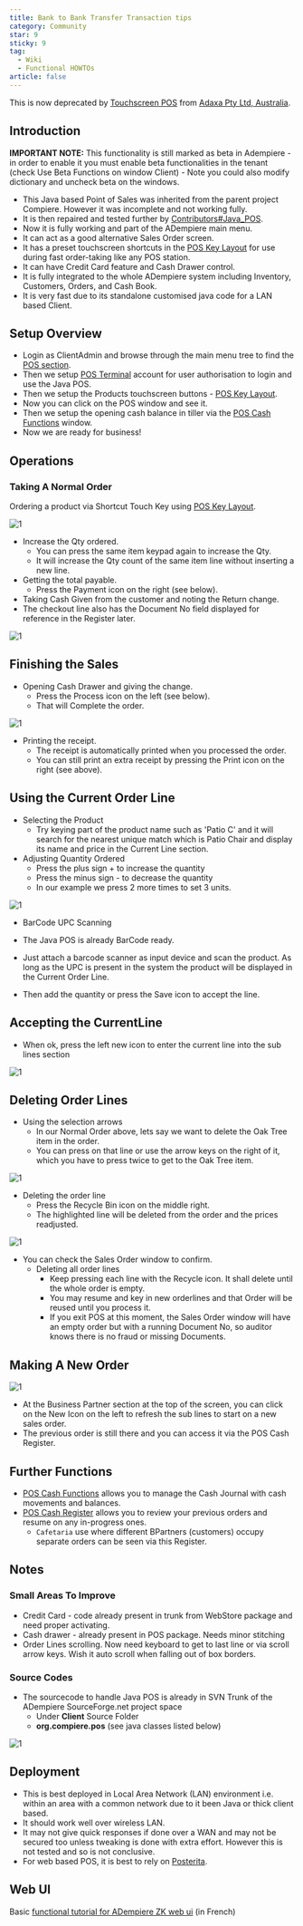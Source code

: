```yaml
---
title: Bank to Bank Transfer Transaction tips
category: Community
star: 9
sticky: 9
tag:
  - Wiki
  - Functional HOWTOs
article: false
---
```


This is now deprecated by [Touchscreen POS](a) from [Adaxa Pty Ltd, Australia](http://www.adaxa.com.au/).

## Introduction

**IMPORTANT NOTE:** This functionality is still marked as beta in Adempiere - in order to enable it you must enable beta functionalities in the tenant (check Use Beta Functions on window Client) - Note you could also modify dictionary and uncheck beta on the windows.

- This Java based Point of Sales was inherited from the parent project Compiere. However it was incomplete and not working fully.
- It is then repaired and tested further by [Contributors#Java_POS](a).
- Now it is fully working and part of the ADempiere main menu.
- It can act as a good alternative Sales Order screen.
- It has a preset touchscreen shortcuts in the [POS Key Layout](a) for use during fast order-taking like any POS station.
- It can have Credit Card feature and Cash Drawer control.
- It is fully integrated to the whole ADempiere system including Inventory, Customers, Orders, and Cash Book.
- It is very fast due to its standalone customised java code for a LAN based Client.

## Setup Overview

- Login as ClientAdmin and browse through the main menu tree to find the [POS section](a).
- Then we setup [POS Terminal](a) account for user authorisation to login and use the Java POS.
- Then we setup the Products touchscreen buttons - [POS Key Layout](a).
- Now you can click on the POS window and see it.
- Then we setup the opening cash balance in tiller via the [POS Cash Functions](a) window.
- Now we are ready for business!

## Operations

### Taking A Normal Order

Ordering a product via Shortcut Touch Key using [POS Key Layout](a).

![1](/assets/img/community/functional-howtos/POSOrderLine.png)

- Increase the Qty ordered.
  - You can press the same item keypad again to increase the Qty.
  - It will increase the Qty count of the same item line without inserting a new line.
- Getting the total payable.
  - Press the Payment icon on the right (see below).
- Taking Cash Given from the customer and noting the Return change.
- The checkout line also has the Document No field displayed for reference in the Register later.

![1](/assets/img/community/functional-howtos/ProcessPOS.png)

## Finishing the Sales

- Opening Cash Drawer and giving the change.
  - Press the Process icon on the left (see below).
  - That will Complete the order.

![1](/assets/img/community/functional-howtos/POSButtons.png)

- Printing the receipt.
  - The receipt is automatically printed when you processed the order.
  - You can still print an extra receipt by pressing the Print icon on the right (see above).

## Using the Current Order Line

- Selecting the Product
  - Try keying part of the product name such as 'Patio C' and it will search for the nearest unique match which is Patio Chair and display its name and price in the Current Line section.
- Adjusting Quantity Ordered
  - Press the plus sign + to increase the quantity
  - Press the minus sign - to decrease the quantity
  - In our example we press 2 more times to set 3 units.

![1](/assets/img/community/functional-howtos/POSCurrentLine.png)

- BarCode UPC Scanning

- The Java POS is already BarCode ready.
- Just attach a barcode scanner as input device and scan the product. As long as the UPC is present in the system the product will be displayed in the Current Order Line.
- Then add the quantity or press the Save icon to accept the line.

## Accepting the CurrentLine

- When ok, press the left new icon to enter the current line into the sub lines section

![1](/assets/img/community/functional-howtos/POSCurrentLineEnter.png)

## Deleting Order Lines

- Using the selection arrows
  - In our Normal Order above, lets say we want to delete the Oak Tree item in the order.
  - You can press on that line or use the arrow keys on the right of it, which you have to press twice to get to the Oak Tree item.

![1](/assets/img/community/functional-howtos/POSLineDelete.png)

- Deleting the order line
  - Press the Recycle Bin icon on the middle right.
  - The highlighted line will be deleted from the order and the prices readjusted.

![1](/assets/img/community/functional-howtos/POSLineDelete2.png)

- You can check the Sales Order window to confirm.
  - Deleting all order lines
    - Keep pressing each line with the Recycle icon. It shall delete until the whole order is empty.
    - You may resume and key in new orderlines and that Order will be reused until you process it.
    - If you exit POS at this moment, the Sales Order window will have an empty order but with a running Document No, so auditor knows there is no fraud or missing Documents.

## Making A New Order

![1](/assets/img/community/functional-howtos/POSBPartner.png)

- At the Business Partner section at the top of the screen, you can click on the New Icon on the left to refresh the sub lines to start on a new sales order.
- The previous order is still there and you can access it via the POS Cash Register.

## Further Functions

- [POS Cash Functions](https://wiki.adempiere.net/POS_Cash_Functions) allows you to manage the Cash Journal with cash movements and balances.
- [POS Cash Register](https://wiki.adempiere.net/POS_Cash_Register) allows you to review your previous orders and resume on any in-progress ones.
  - `Cafetaria` use where different BPartners (customers) occupy separate orders can be seen via this Register.

## Notes

### Small Areas To Improve

- Credit Card - code already present in trunk from WebStore package and need proper activating.
- Cash drawer - already present in POS package. Needs minor stitching
- Order Lines scrolling. Now need keyboard to get to last line or via scroll arrow keys. Wish it auto scroll when falling out of box borders.

### Source Codes

- The sourcecode to handle Java POS is already in SVN Trunk of the ADempiere SourceForge.net project space
  - Under **Client** Source Folder
  - **org.compiere.pos** (see java classes listed below)

![1](/assets/img/community/functional-howtos/POSSourceCode.png)

## Deployment

- This is best deployed in Local Area Network (LAN) environment i.e. within an area with a common network due to it been Java or thick client based.
- It should work well over wireless LAN.
- It may not give quick responses if done over a WAN and may not be secured too unless tweaking is done with extra effort. However this is not tested and so is not conclusive.
- For web based POS, it is best to rely on [Posterita](a).

## Web UI

Basic [functional tutorial for ADempiere ZK web ui](http://www.odm-tech.com/services/category/erp/tutorials/web-ui-ADempiere/index.html) (in French)